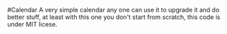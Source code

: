 
#Calendar
A very simple calendar any one can use it to upgrade it and do better stuff, 
at least with this one you don't start from scratch, this code is under MIT licese.
